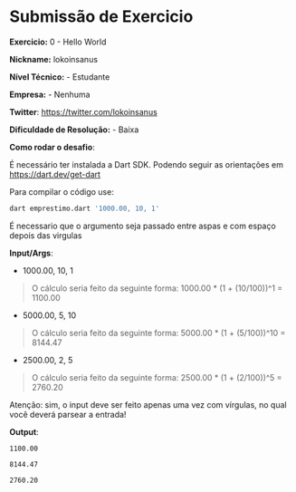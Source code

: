 # Submissão de Exercicio

**Exercicio:** 0 - Hello World

**Nickname:** lokoinsanus

**Nível Técnico:** - Estudante

**Empresa:** - Nenhuma

**Twitter**: https://twitter.com/lokoinsanus

**Dificuldade de Resolução:** - Baixa

**Como rodar o desafio**: 

É necessário ter instalada a Dart SDK. Podendo seguir as orientações em https://dart.dev/get-dart

Para compilar o código use:
```bash
dart emprestimo.dart '1000.00, 10, 1'
```

É necessario que o argumento seja passado entre aspas e com espaço depois das virgulas

**Input/Args**: 
- 1000.00, 10, 1
> O cálculo seria feito da seguinte forma: 1000.00 * (1 + (10/100))^1 = 1100.00
- 5000.00, 5, 10
> O cálculo seria feito da seguinte forma: 5000.00 * (1 + (5/100))^10 = 8144.47
- 2500.00, 2, 5
> O cálculo seria feito da seguinte forma: 2500.00 * (1 + (2/100))^5 = 2760.20

Atenção: sim, o input deve ser feito apenas uma vez com vírgulas, no qual você deverá parsear a entrada!

**Output**:

```
1100.00
```

```
8144.47
```

```
2760.20
```
